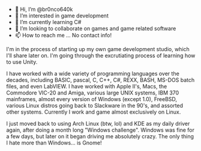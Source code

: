 - 👋 Hi, I’m @br0nco640k
- 👀 I’m interested in game development
- 🌱 I’m currently learning C#
- 💞️ I’m looking to collaborate on games and game related software
- 📫 How to reach me ... No contact info!

I'm in the process of starting up my own game development studio, which I'll share later on. I'm going through the excrutiating process of learning how to use Unity.

I have worked with a wide variety of programming languages over the decades, including BASIC, pascal, C, C++, C#, REXX, BASH, MS-DOS batch files,
and even LabVIEW. I have worked with Apple II's, Macs, the Commodore VIC-20 and Amiga, various large UNIX systems, IBM 370 mainframes, almost every
version of Windows (except 1.0), FreeBSD, various Linux distros going back to Slackware in the 90's, and assorted other systems. Currently I work and game almost exclusively on Linux.

I just moved back to using Arch Linux (btw, lol) and KDE as my daily driver again, after doing a month long "Windows challenge". Windows was fine for a few days, but later on it began driving me absolutely crazy. The only thing I hate more than Windows... is Gnome!

<!---
br0nco640k/br0nco640k is a ✨ special ✨ repository because its `README.md` (this file) appears on your GitHub profile.
You can click the Preview link to take a look at your changes.
--->
